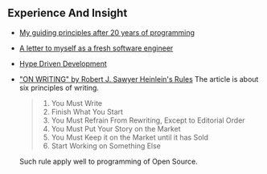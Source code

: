 ## Experience And Insight

- [My guiding principles after 20 years of programming](https://alexewerlof.medium.com/my-guiding-principles-after-20-years-of-programming-a087dc55596c)

- [A letter to myself as a fresh software engineer](https://www.florio.dev/20200328-letter-to-myself/)

- [Hype Driven Development](https://blog.daftcode.pl/hype-driven-development-3469fc2e9b22)

- ["ON WRITING" by Robert J. Sawyer Heinlein's Rules](https://www.sfwriter.com/ow05.htm)
    The article is about six principles of writing.

    > 1. You Must Write
    > 2. Finish What You Start
    > 3. You Must Refrain From Rewriting, Except to Editorial Order
    > 4. You Must Put Your Story on the Market
    > 5. You Must Keep it on the Market until it has Sold
    > 6. Start Working on Something Else

    Such rule apply well to programming of Open Source.

